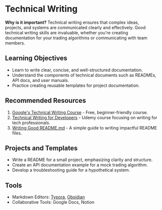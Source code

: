 # Technical Writing

**Why is it important?**
Technical writing ensures that complex ideas, projects, and systems are communicated clearly and effectively. Good technical writing skills are invaluable, whether you're creating documentation for your trading algorithms or communicating with team members.

## Learning Objectives
- Learn to write clear, concise, and well-structured documentation.
- Understand the components of technical documents such as READMEs, API docs, and user manuals.
- Practice creating reusable templates for project documentation.

## Recommended Resources
1. [Google's Technical Writing Course](https://developers.google.com/tech-writing) - Free, beginner-friendly course.
2. [Technical Writing for Developers](https://www.udemy.com/course/technical-writing-for-developers/) - Udemy course focusing on writing for tech professionals.
3. [Writing Good README.md](https://www.makeareadme.com/) - A simple guide to writing impactful README files.

## Projects and Templates
- Write a README for a small project, emphasizing clarity and structure.
- Create an API documentation example for a mock trading algorithm.
- Develop a troubleshooting guide for a hypothetical system.

## Tools
- Markdown Editors: [Typora](https://typora.io/), [Obsidian](https://obsidian.md/)
- Collaborative Tools: Google Docs, Notion
